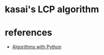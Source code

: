 # kasai's LCP algorithm



# references 
- [Algorithms with Python](http://www.nct9.ne.jp/m_hiroi/light/pyalgo60.html)